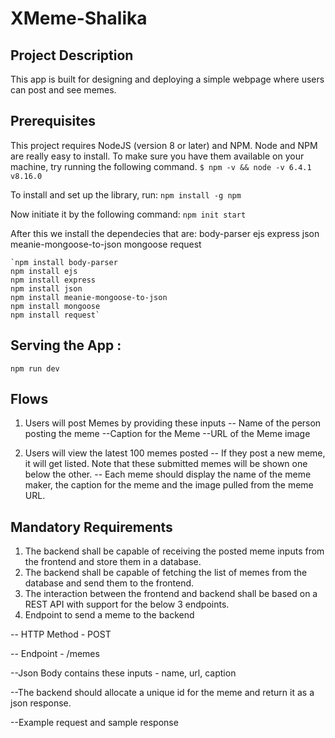# XMeme-Shalika

## Project Description
This app is built for designing and deploying a simple webpage where users can post and see memes.

## Prerequisites
This project requires NodeJS (version 8 or later) and NPM. Node and NPM are really easy to install. To make sure you have them available on your machine, try running the following command.
`$ npm -v && node -v
6.4.1
v8.16.0`

To install and set up the library, run:
`npm install -g npm`

Now initiate it by the following command:
`npm init start`

After this we install the dependecies that are:
    body-parser
    ejs
    express
    json
    meanie-mongoose-to-json
    mongoose
    request
    
    `npm install body-parser
    npm install ejs
    npm install express
    npm install json
    npm install meanie-mongoose-to-json
    npm install mongoose
    npm install request`

## Serving the App : 
`npm run dev`

## Flows
1. Users will post Memes by providing these inputs
   -- Name of the person posting the meme
   --Caption for the Meme
   --URL of the Meme image

2. Users will view the latest 100 memes posted 
  -- If they post a new meme, it will get listed. Note that these submitted memes will be shown one below the other.
  -- Each meme should display the name of the meme maker, the caption for the meme and the image pulled from the meme URL.
  
##  Mandatory Requirements
1. The backend shall be capable of receiving the posted meme inputs from the frontend and store them in a database.
2. The backend shall be capable of fetching the list of memes from the database and send them to the frontend.
3. The interaction between the frontend and backend shall be based on a REST API with support for the below 3 endpoints.
4. Endpoint to send a meme to the backend

  -- HTTP Method - POST

  -- Endpoint - /memes

  --Json Body contains these inputs - name, url, caption

  --The backend should allocate a unique id for the meme and return it as a json response.

  --Example request and sample response



    
   
    
    
    
